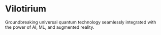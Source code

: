 # Vilotirium
Groundbreaking universal quantum technology seamlessly integrated with the power of AI, ML, and augmented reality. 
